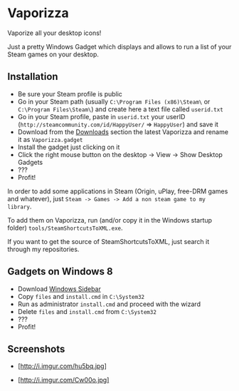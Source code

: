 Vaporizza
=========
Vaporize all your desktop icons!

Just a pretty Windows Gadget which displays and allows to run a list of your Steam games on your desktop.

Installation
--------------

- Be sure your Steam profile is public
- Go in your Steam path (usually `C:\Program Files (x86)\Steam\` or `C:\Program Files\Steam\`) and create here a text file called `userid.txt`
- Go in your Steam profile, paste in `userid.txt` your userID (`http://steamcommunity.com/id/HappyUser/` => `HappyUser`) and save it
- Download from the [Downloads] section the latest Vaporizza and rename it as `Vaporizza.gadget`
- Install the gadget just clicking on it
- Click the right mouse button on the desktop -> View -> Show Desktop Gadgets
- ???
- Profit!

In order to add some applications in Steam (Origin, uPlay, free-DRM games and whatever), just `Steam -> Games -> Add a non steam game to my library`.

To add them on Vaporizza, run (and/or copy it in the Windows startup folder) `tools/SteamShortcutsToXML.exe`.

If you want to get the source of SteamShortcutsToXML, just search it through my repositories.

Gadgets on Windows 8
--------------------

- Download [Windows Sidebar]
- Copy `files` and `install.cmd` in `C:\System32`
- Run as administrator `install.cmd` and proceed with the wizard
- Delete `files` and `install.cmd` from `C:\System32`
- ???
- Profit!

Screenshots
-----------

- [http://i.imgur.com/hu5bq.jpg]

- [http://i.imgur.com/Cw00o.jpg]

  [Windows Sidebar]: http://cl.ly/2k012I3J231b/download/Windows%20Sidebar%20for%20Windows%208%20RTM.zip
  [http://i.imgur.com/SBD94.jpg]:http://i.imgur.com/SBD94.jpg
  [http://i.imgur.com/PRk1I.jpg]:http://i.imgur.com/PRk1I.jpg
  [Downloads]:https://github.com/RoxasShadow/Vaporizza/downloads